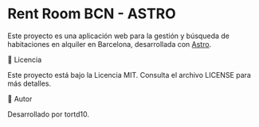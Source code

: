 # **Rent Room BCN - ASTRO**  

Este proyecto es una aplicación web para la gestión y búsqueda de habitaciones en alquiler en Barcelona, desarrollada con [Astro](https://astro.build/).  

📄 Licencia

Este proyecto está bajo la Licencia MIT. Consulta el archivo LICENSE para más detalles.

👤 Autor

Desarrollado por tortd10.